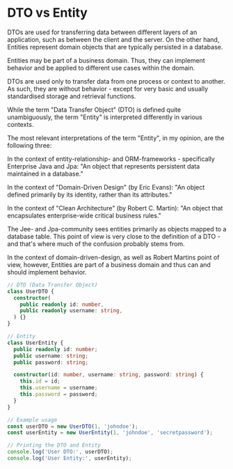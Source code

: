# DTO vs Entity

DTOs are used for transferring data between different layers of an application, such as between the client and the server. On the other hand, Entities represent domain objects that are typically persisted in a database.

Entities may be part of a business domain. Thus, they can implement behavior and be applied to different use cases within the domain.

DTOs are used only to transfer data from one process or context to another. As such, they are without behavior - except for very basic and usually standardised storage and retrieval functions.

While the term "Data Transfer Object" (DTO) is defined quite unambiguously, the term "Entity" is interpreted differently in various contexts.

The most relevant interpretations of the term "Entity", in my opinion, are the following three:

In the context of entity-relationship- and ORM-frameworks - specifically Enterprise Java and Jpa:
"An object that represents persistent data maintained in a database."

In the context of "Domain-Driven Design" (by Eric Evans):
"An object defined primarily by its identity, rather than its attributes."

In the context of "Clean Architecture" (by Robert C. Martin):
"An object that encapsulates enterprise-wide critical business rules."

The Jee- and Jpa-community sees entities primarily as objects mapped to a database table. This point of view is very close to the definition of a DTO - and that's where much of the confusion probably stems from.

In the context of domain-driven-design, as well as Robert Martins point of view, however, Entities are part of a business domain and thus can and should implement behavior.

```typescript
// DTO (Data Transfer Object)
class UserDTO {
  constructor(
    public readonly id: number,
    public readonly username: string,
  ) {}
}

// Entity
class UserEntity {
  public readonly id: number;
  public username: string;
  public password: string;

  constructor(id: number, username: string, password: string) {
    this.id = id;
    this.username = username;
    this.password = password;
  }
}

// Example usage
const userDTO = new UserDTO(1, 'johndoe');
const userEntity = new UserEntity(1, 'johndoe', 'secretpassword');

// Printing the DTO and Entity
console.log('User DTO:', userDTO);
console.log('User Entity:', userEntity);
```
